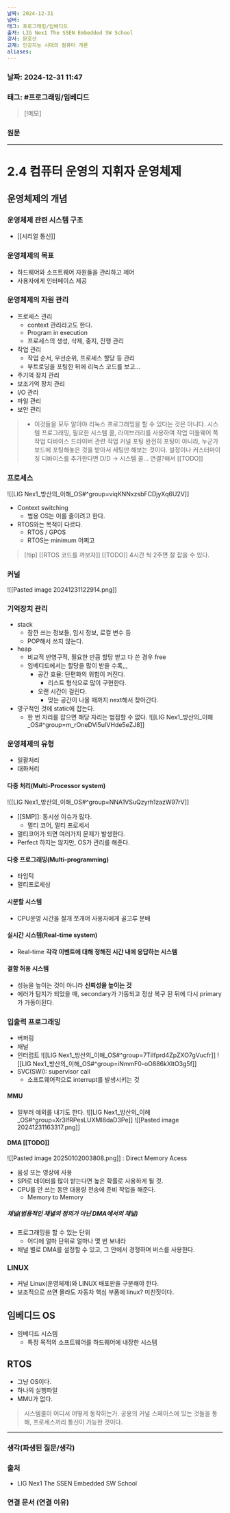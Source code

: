 ```yaml
---
날짜: 2024-12-31
넘버: 
태그: 프로그래밍/임베디드
출처: LIG Nex1 The SSEN Embedded SW School
강사: 문호선
교재: 인공지능 시대의 컴퓨터 개론
aliases:
---
```

### 날짜:  2024-12-31 11:47

### 태그: #프로그래밍/임베디드

>[!메모]
>

### 원문
---
# 2.4 컴퓨터 운영의 지휘자 운영체제
## 운영체제의 개념
### 운영체제 관련 시스템 구조
- [[시리얼 통신]]
### 운영체제의 목표
- 하드웨어와 소프트웨어 자원들을 관리하고 제어
- 사용자에게 인터페이스 제공
### 운영체제의 자원 관리
- 프로세스 관리
	- context 관리라고도 한다.
	- Program in execution
	- 프로세스의 생성, 삭제, 중지, 진행 관리
- 작업 관리
	- 작업 순서, 우선순위, 프로세스 할당 등 관리
	- 부트로딩을 포팅한 뒤에 리눅스 코드를 보고...
- 주기억 장치 관리
- 보조기억 장치 관리
- I/O 관리
- 파일 관리
- 보안 관리

> - 이것들을 모두 알아야 리눅스 프로그래밍을 할 수 있다는 것은 아니다.
	시스템 프로그래밍, 필요한 시스템 콜, 라이브러리를 사용하여 작업
	미들웨어 쪽 작업
	디바이스 드라이버 관련 작업
> 커널 포팅
> 	완전히 포팅이 아니라, 누군가 보드에 포팅해놓은 것을 받아서 세팅만 해보는 것이다.
>	설정이나 커스터마이징
>	디바이스를 추가한다면 D/D -> 시스템 콜... 연결?해서 [[TODO]]
### 프로세스
![[LIG Nex1_방산의_이해_OS#^group=viqKNNxzsbFCDjyXq6U2V]]
- Context switching
	- 범용 OS는 이를 줄이려고 한다.
- RTOS와는 목적이 다르다.
	- RTOS / GPOS
	- RTOS는 minimum 어쩌고
> [!tip] [[RTOS 코드를 까보자]]
> [[TODO]]
> 4시간 씩 2주면 잘 잡을 수 있다.
### 커널
![[Pasted image 20241231122914.png]]
### 기억장치 관리
- stack
	- 잠깐 쓰는 정보들, 임시 정보, 로컬 변수 등
	- POP해서 쓰지 않는다.
- heap
	- 비교적 반영구적, 필요한 만큼 할당 받고 다 쓴 경우 free
	- 임베디드에서는 할당을 많이 받을 수록,,,
		- 공간 효율: 단편화의 위험이 커진다.
			- 리스트 형식으로 많이 구현한다.
		- 오랜 시간이 걸린다.
			- 맞는 공간이 나올 때까지 next해서 찾아간다.
- 영구적인 것에 static에 잡는다.
	- 한 번 자리를 잡으면 해당 자리는 범접할 수 없다.
![[LIG Nex1_방산의_이해_OS#^group=m_rOneDVi5uIVHde5eZJ8]]
### 운영체제의 유형
- 일괄처리
- 대화처리
#### 다중 처리(Multi-Processor system)
![[LIG Nex1_방산의_이해_OS#^group=NNA1VSuQzyrh1zazW97rV]]
- [[SMP]]: 동시성 이슈가 많다.
	- 멀티 코어, 멀티 프로세서
- 멀티코어가 되면 여러가지 문제가 발생한다.
- Perfect 하지는 않지만, OS가 관리를 해준다.
#### 다중 프로그래밍(Multi-programming)
- 타임틱
- 멀티프로세싱
#### 시분할 시스템
- CPU운영 시간을 잘개 쪼개어 사용자에게 골고루 분배
#### 실시간 시스템(Real-time system)
- Real-time **각각  이벤트에 대해 정해진 시간 내에 응답하는 시스템**
#### 결함 허용 시스템
- 성능을 높이는 것이 아니라 **신뢰성을 높이는 것**
- 에러가 탐지가 되었을 때, secondary가 가동되고 정상 복구 된 뒤에 다시 primary가 가동이된다.
### 입출력 프로그래밍
- 버퍼링
- 채널
- 인터럽트
![[LIG Nex1_방산의_이해_OS#^group=7TiIfprd4ZpZXO7gVucfr]]
![[LIG Nex1_방산의_이해_OS#^group=iNmmF0-oO886kXltO3g5f]]
- SVC(SWI): supervisor call
	- 소프트웨어적으로 interrupt를 발생시키는 것
#### MMU
- 일부러 예외를 내기도 한다.
![[LIG Nex1_방산의_이해_OS#^group=Xr3IfRPesLUXMl8daD3Pe]]
![[Pasted image 20241231163317.png]]
#### DMA [[TODO]]
![[Pasted image 20250102003808.png]]
: Direct Memory Acess
- 음성 또는 영상에 사용
- SPI로 데이터를 많이 받는다면 높은 확률로 사용하게 될 것.
- CPU를 안 쓰는 동안 대용량 전송에 준비 작업을 해준다.
	- Memory to Memory
##### 채널(범용적인 채녈의 정의가 아닌 DMA에서의 채널)
- 프로그래밍을 할 수 있는 단위
	- 어디에 얼마 단위로 얼마나 몇 번 보내라
- 채널 별로 DMA를 설정할 수 있고, 그 안에서 경쟁하며 버스를 사용한다.

### LINUX
- 커널 Linux(운영체제)와 LINUX 배포판을 구분해야 한다.
- 보조적으로 쓰면 몰라도 자동차 핵심 부품에 linux? 미친짓이다.
## 임베디드 OS
- 임베디드 시스템
	- 특정 목적의 소프트웨어를 하드웨어에 내장한 시스템
## RTOS
- 그냥 OS이다.
- 하나의 실행파일
- MMU가 없다.

> 시스템콜이 어디서 어떻게 동작하는가.
> 공용의 커널 스페이스에 있는 것들을 통해, 프로세스끼리 통신이 가능한 것이다.


---
### 생각(파생된 질문/생각)

### 출처
- LIG Nex1 The SSEN Embedded SW School

### 연결 문서 (연결 이유)
